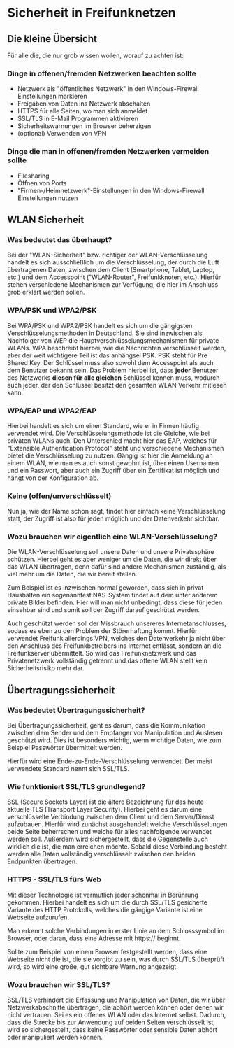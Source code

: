 # Sicherheit in Freifunknetzen
## Die kleine Übersicht
Für alle die, die nur grob wissen wollen, worauf zu achten ist:

### Dinge in offenen/fremden Netzwerken beachten sollte

* Netzwerk als "öffentliches Netzwerk" in den Windows-Firewall Einstellungen markieren
* Freigaben von Daten ins Netzwerk abschalten
* HTTPS für alle Seiten, wo man sich anmeldet
* SSL/TLS in E-Mail Programmen aktivieren
* Sicherheitswarnungen im Browser beherzigen
* (optional) Verwenden von VPN

### Dinge die man in offenen/fremden Netzwerken vermeiden sollte

* Filesharing
* Öffnen von Ports
* "Firmen-/Heimnetzwerk"-Einstellungen in den Windows-Firewall Einstellungen nutzen


## WLAN Sicherheit
### Was bedeutet das überhaupt?
Bei der "WLAN-Sicherheit" bzw. richtiger der WLAN-Verschlüsselung handelt es 
sich ausschließlich um die Verschlüsselung, der durch die Luft übertragenen 
Daten, zwischen dem Client (Smartphone, Tablet, Laptop, etc.) und dem 
Accesspoint ("WLAN-Router", Freifunkknoten, etc.). Hierfür stehen verschiedene 
Mechanismen zur Verfügung, die hier im Anschluss grob erklärt werden sollen.

### WPA/PSK und WPA2/PSK
Bei WPA/PSK und WPA2/PSK handelt es sich um die gängigsten 
Verschlüsselungsmethoden in Deutschland. Sie sind inzwischen als Nachfolger von 
WEP die Hauptverschlüsselungsmechanismen für private WLANs. WPA beschreibt 
hierbei, wie die Nachrichten verschlüsselt werden, aber der weit wichtigere 
Teil ist das anhängsel PSK. PSK steht für Pre Shared Key. Der Schlüssel muss 
also sowohl dem Accesspoint als auch dem Benutzer bekannt sein. Das Problem 
hierbei ist, dass **jeder** Benutzer des Netzwerks **diesen für alle gleichen** 
Schlüssel kennen muss, wodurch auch jeder, der den Schlüssel besitzt den 
gesamten WLAN Verkehr mitlesen kann.

### WPA/EAP und WPA2/EAP
Hierbei handelt es sich um einen Standard, wie er in Firmen häufig verwendet 
wird. Die Verschlüsselungsmethode ist die Gleiche, wie bei privaten WLANs auch. 
Den Unterschied macht hier das EAP, welches für "Extensible Authentication 
Protocol" steht und verschiedene Mechanismen bietet die Verschlüsselung zu 
nutzen. Gängig ist hier die Anmeldung an einem WLAN, wie man es auch sonst 
gewohnt ist, über einen Usernamen und ein Passwort, aber auch ein Zugriff über 
ein Zertifikat ist möglich und hängt von der Konfiguration ab. 
 
### Keine (offen/unverschlüsselt)
Nun ja, wie der Name schon sagt, findet hier einfach keine Verschlüsselung 
statt, der Zugriff ist also für jeden möglich und der Datenverkehr sichtbar.

### Wozu brauchen wir eigentlich eine WLAN-Verschlüsselung?
Die WLAN-Verschlüsselung soll unsere Daten und unsere Privatssphäre schützen. 
Hierbei geht es aber weniger um die Daten, die wir direkt über das WLAN 
übertragen, denn dafür sind andere Mechanismen zuständig, als viel mehr um die 
Daten, die wir bereit stellen. 

Zum Beispiel ist es inzwischen normal geworden, dass sich in privat Haushalten 
ein sogenanntest NAS-System findet auf dem unter anderem private Bilder 
befinden. Hier will man nicht unbedingt, dass diese für jeden einsehbar sind 
und somit soll der Zugriff darauf geschützt werden. 

Auch geschützt werden soll der Missbrauch unsereres Internetanschlusses, sodass 
es eben zu den Problem der Störerhaftung kommt. Hierfür verwendet Freifunk 
allerdings VPN, welches den Datenverkehr ja nicht über den Anschluss des 
Freifunkbetreibers ins Internet entlässt, sondern an die Freifunkserver 
übermittelt. So wird das Freifunknetzwerk und das Privatenetzwerk vollständig 
getrennt und das offene WLAN stellt kein Sicherheitsrisiko mehr dar. 


## Übertragungssicherheit
### Was bedeutet Übertragungssicherheit?
Bei Übertragungssicherheit, geht es darum, dass die Kommunikation zwischen dem 
Sender und dem Empfanger vor Manipulation und Auslesen geschützt wird. Dies ist 
besonders wichtig, wenn wichtige Daten, wie zum Beispiel Passwörter übermittelt 
werden.

Hierfür wird eine Ende-zu-Ende-Verschlüsselung verwendet. Der meist verwendete 
Standard nennt sich SSL/TLS.

### Wie funktioniert SSL/TLS grundlegend?
SSL (Secure Sockets Layer) ist die ältere Bezeichnung für das heute aktuelle 
TLS (Transport Layer Security). Hierbei geht es darum eine verschlüsselte 
Verbindung zwischen dem Client und dem Server/Dienst aufzubauen. Hierfür wird 
zunächst ausgehandelt welche Verschlüsselungen beide Seite beherrschen und 
welche für alles nachfolgende verwendet werden soll. Außerdem wird 
sichergestellt, dass die Gegenstelle auch wirklich die ist, die man erreichen 
möchte. Sobald diese Verbindung besteht werden alle Daten vollständig 
verschlüsselt zwischen den beiden Endpunkten übertragen. 

### HTTPS - SSL/TLS fürs Web
Mit dieser Technologie ist vermutlich jeder schonmal in Berührung gekommen. 
Hierbei handelt es sich um die durch SSL/TLS gesicherte Variante des HTTP 
Protokolls, welches die gängige Variante ist eine Webseite aufzurufen. 

Man erkennt solche Verbindungen in erster Linie an dem Schlosssymbol im 
Browser, oder daran, dass eine Adresse mit https:// beginnt.

Sollte zum Beispiel von einem Browser festgestellt werden, dass eine Webseite 
nicht die ist, die sie vorgibt zu sein, was durch SSL/TLS überprüft wird, so 
wird eine große, gut sichtbare Warnung angezeigt.

### Wozu brauchen wir SSL/TLS?
SSL/TLS verhindert die Erfassung und Manipulation von Daten, die wir über 
Netzwerkabschnitte übertragen, die abhört werden können oder denen wir nicht 
vertrauen. Sei es ein offenes WLAN oder das Internet selbst. Dadurch, dass die 
Strecke bis zur Anwendung auf beiden Seiten verschlüsselt ist, wird so 
sichergestellt, dass keine Passwörter oder sensible Daten abhört oder 
manipuliert werden können.